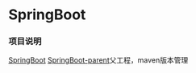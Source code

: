 # SpringBoot

### 项目说明
[SpringBoot](SpringBoot/readme.md)
[SpringBoot-parent](SpringBoot-parent/readme.md)父工程，maven版本管理
